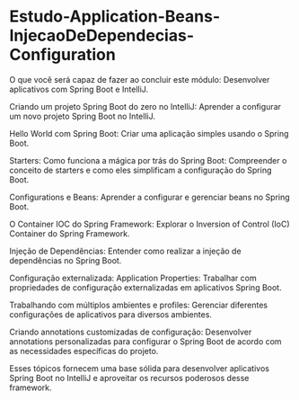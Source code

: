 # Estudo-Application-Beans-InjecaoDeDependecias-Configuration


O que você será capaz de fazer ao concluir este módulo: Desenvolver aplicativos com Spring Boot e IntelliJ.

Criando um projeto Spring Boot do zero no IntelliJ: Aprender a configurar um novo projeto Spring Boot no IntelliJ.

Hello World com Spring Boot: Criar uma aplicação simples usando o Spring Boot.

Starters: Como funciona a mágica por trás do Spring Boot: Compreender o conceito de starters e como eles simplificam a configuração do Spring Boot.

Configurations e Beans: Aprender a configurar e gerenciar beans no Spring Boot.

O Container IOC do Spring Framework: Explorar o Inversion of Control (IoC) Container do Spring Framework.

Injeção de Dependências: Entender como realizar a injeção de dependências no Spring Boot.

Configuração externalizada: Application Properties: Trabalhar com propriedades de configuração externalizadas em aplicativos Spring Boot.

Trabalhando com múltiplos ambientes e profiles: Gerenciar diferentes configurações de aplicativos para diversos ambientes.

Criando annotations customizadas de configuração: Desenvolver annotations personalizadas para configurar o Spring Boot de acordo com as necessidades específicas do projeto.

Esses tópicos fornecem uma base sólida para desenvolver aplicativos Spring Boot no IntelliJ e aproveitar os recursos poderosos desse framework.
